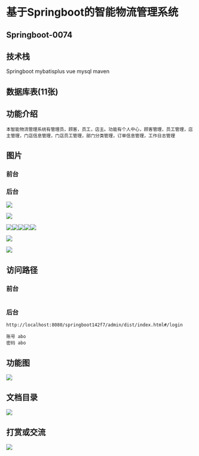 # 基于Springboot的智能物流管理系统

## Springboot-0074



## 技术栈

Springboot mybatisplus vue mysql maven



## 数据库表(11张)



## 功能介绍

```properties
本智能物流管理系统有管理员，顾客，员工，店主。功能有个人中心，顾客管理，员工管理，店主管理，门店信息管理，门店员工管理，部门分类管理，订单信息管理，工作日志管理

```



## 图片

### 前台

### 后台

![](./images/1.jpg)

![](./images/2.jpg)





![](./images/3.jpg)![](./images/4.jpg)![](./images/5.jpg)![](./images/6.jpg)![](./images/7.jpg)

![](./images/8.jpg)

![](./images/9.jpg)





## 访问路径

### 前台

```properties

```

### 后台

```properties
http://localhost:8080/springboot142f7/admin/dist/index.html#/login

账号 abo
密码 abo
```





## 功能图

![](./images/gn.jpg)



## 文档目录

![](./images/wd.jpg)



## 打赏或交流

![](./images/vx.jpg)







